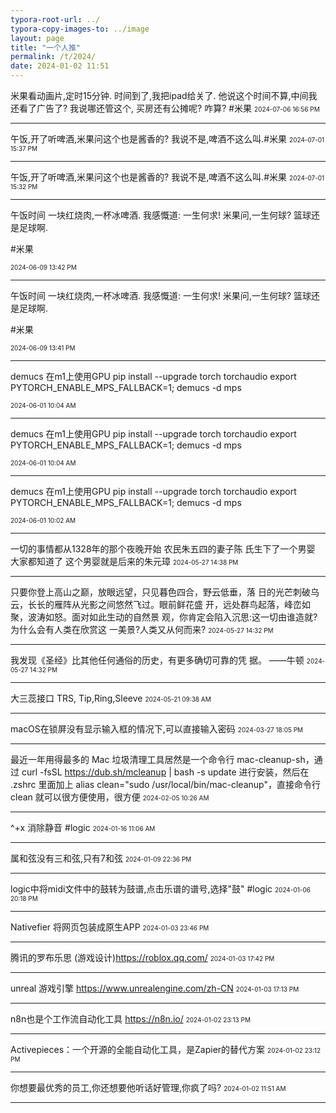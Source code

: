 ```yaml
---
typora-root-url: ../
typora-copy-images-to: ../image
layout: page 
title: "一个人推"
permalink: /t/2024/
date: 2024-01-02 11:51
---
```


米果看动画片,定时15分钟.
时间到了,我把ipad给关了.
他说这个时间不算,中间我还看了广告了?
我说哪还管这个, 买房还有公摊呢? 咋算?
#米果
<font size="1">2024-07-06 16:56 PM</font>
<hr>

午饭,开了听啤酒,米果问这个也是酱香的? 我说不是,啤酒不这么叫.#米果
<font size="1">2024-07-01 15:37 PM</font>
<hr>

午饭,开了听啤酒,米果问这个也是酱香的? 我说不是,啤酒不这么叫.#米果
<font size="1">2024-07-01 15:32 PM</font>
<hr>

午饭时间
一块红烧肉,一杯冰啤酒.
我感慨道: 一生何求!
米果问,一生何球? 篮球还是足球啊.

#米果

<font size="1">2024-06-09 13:42 PM</font>
<hr>

午饭时间
一块红烧肉,一杯冰啤酒.
我感慨道: 一生何求!
米果问,一生何球? 篮球还是足球啊.

#米果

<font size="1">2024-06-09 13:41 PM</font>
<hr>

demucs 在m1上使用GPU
pip install --upgrade torch torchaudio
export PYTORCH_ENABLE_MPS_FALLBACK=1; demucs -d mps


<font size="1">2024-06-01 10:04 AM</font>
<hr>

demucs 在m1上使用GPU
pip install --upgrade torch torchaudio
export PYTORCH_ENABLE_MPS_FALLBACK=1; demucs -d mps


<font size="1">2024-06-01 10:04 AM</font>
<hr>

demucs 在m1上使用GPU
pip install --upgrade torch torchaudio
export PYTORCH_ENABLE_MPS_FALLBACK=1; demucs -d mps


<font size="1">2024-06-01 10:02 AM</font>
<hr>

一切的事情都从1328年的那个夜晚开始 农民朱五四的妻子陈 氏生下了一个男婴 大家都知道了 这个男婴就是后来的朱元璋
<font size="1">2024-05-27 14:38 PM</font>
<hr>

只要你登上高山之巅，放眼远望，只见暮色四合，野云低垂，落
日的光芒刺破乌云，长长的雁阵从光影之间悠然飞过。眼前鲜花盛
开，远处群鸟起落，峰峦如聚，波涛如怒。面对如此生动的自然景
观，你肯定会陷入沉思:这一切由谁造就?为什么会有人类在欣赏这
一美景?人类又从何而来?
<font size="1">2024-05-27 14:32 PM</font>
<hr>

我发现《圣经》比其他任何通俗的历史，有更多确切可靠的凭
据。
——牛顿
<font size="1">2024-05-27 14:32 PM</font>
<hr>

大三蕊接口 TRS, Tip,Ring,Sleeve
<font size="1">2024-05-21 09:38 AM</font>
<hr>

macOS在锁屏没有显示输入框的情况下,可以直接输入密码
<font size="1">2024-03-27 18:05 PM</font>
<hr>

最近一年用得最多的 Mac 垃圾清理工具居然是一个命令行 mac-cleanup-sh，通过 curl -fsSL <https://dub.sh/mcleanup> | bash -s update 进行安装，然后在 .zshrc 里面加上 alias clean="sudo /usr/local/bin/mac-cleanup"，直接命令行 clean 就可以很方便使用，很方便
<font size="1">2024-02-05 10:26 AM</font>
<hr>

^+x 消除静音  #logic
<font size="1">2024-01-16 11:06 AM</font>
<hr>

属和弦没有三和弦,只有7和弦
<font size="1">2024-01-09 22:36 PM</font>
<hr>

logic中将midi文件中的鼓转为鼓谱,点击乐谱的谱号,选择"鼓" #logic
<font size="1">2024-01-06 20:18 PM</font>
<hr>

Nativefier 将网页包装成原生APP
<font size="1">2024-01-03 23:46 PM</font>
<hr>

腾讯的罗布乐思 (游戏设计)<https://roblox.qq.com/>
<font size="1">2024-01-03 17:42 PM</font>
<hr>

unreal 游戏引擎 <https://www.unrealengine.com/zh-CN>
<font size="1">2024-01-03 17:13 PM</font>
<hr>

n8n也是个工作流自动化工具 <https://n8n.io/>
<font size="1">2024-01-02 23:13 PM</font>
<hr>

Activepieces：一个开源的全能自动化工具，是Zapier的替代方案
<font size="1">2024-01-02 23:12 PM</font>
<hr>

你想要最优秀的员工,你还想要他听话好管理,你疯了吗?
<font size="1">2024-01-02 11:51 AM</font>
<hr>

